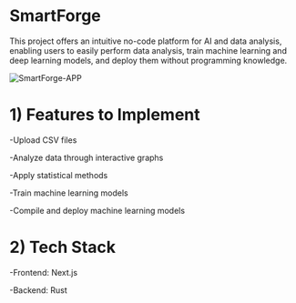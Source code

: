 # SmartForge

This project offers an intuitive no-code platform for AI and data analysis, enabling users to easily perform data analysis, train machine learning and deep learning models, and deploy them without programming knowledge.



![SmartForge-APP](https://github.com/user-attachments/assets/720d2f16-15d8-4d37-a964-c0db98561ccc)



# 1) Features to Implement

-Upload CSV files

-Analyze data through interactive graphs

-Apply statistical methods

-Train machine learning models

-Compile and deploy machine learning models



# 2) Tech Stack

-Frontend: Next.js

-Backend: Rust


